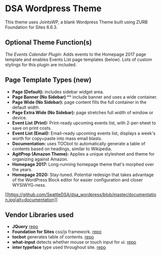 # DSA Wordpress Theme

This theme uses JointsWP, a blank Wordpress Theme built using ZURB Foundation for Sites 6.6.3.

## Optional Theme Function(s)
*The Events Calendar Plugin:* Adds events to the Homepage 2017 page template and enables Events List page templates (below). Lots of custom stylings for this plugin are included.

## Page Template Types (new)
* **Page (Default):** includes sidebar widget area.
* **Page Banner (No Sidebar)**:** include banner and uses a wide container.
* **Page Wide (No Sidebar):** page content fills the full container in the default width.
* **Page Extra Wide (No Sidebar):** page stretches full width of window or device.
* **Event List (Print):** Print-ready upcoming events list, with 2-per-sheet to save on print costs.
* **Event List (Email):** Email-ready upcoming events list, displays a week's worth for copy+paste into mass email blasts.
* **Documentation:** uses TOCbot to automatically generate a table of contents based on headings, similar to Wikipedia.
* **AgitProp (Amazon Theme):** Applies a unique stylesheet and theme for organizing against Amazon.
* **Homepage 2017:** Long-running homepage theme that's morphed over the years.
* **Homepage 2020:** Stay-tuned. Potential redesign that takes advantage of the WordPress Block editor for easier configuration and closer WYSIWYG-ness.

[[https://github.com/SeattleDSA/dsa_wordpress/blob/master/documentation.jpg|alt=documentation]]

## Vendor Libraries used
* **JQuery** [repo](https://github.com/jquery/jquery)
* **Foundation for Sites** css/js framework. [repo](https://github.com/foundation/foundation-sites)
* **tocbot** generates table of contents. [repo](https://github.com/tscanlin/tocbot)
* **what-input** detects whether mouse or touch input for ui. [repo](https://github.com/ten1seven/what-input)
* **inter typeface** type used throughout site. [repo](https://github.com/rsms/inter)